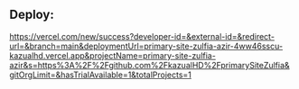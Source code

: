 ## Deploy: 
https://vercel.com/new/success?developer-id=&external-id=&redirect-url=&branch=main&deploymentUrl=primary-site-zulfia-azir-4ww46sscu-kazualhd.vercel.app&projectName=primary-site-zulfia-azir&s=https%3A%2F%2Fgithub.com%2FkazualHD%2FprimarySiteZulfia&gitOrgLimit=&hasTrialAvailable=1&totalProjects=1